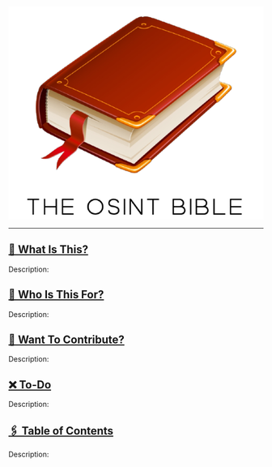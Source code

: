 ![img!](https://github.com/reposited/the-OSINT-bible/blob/bc48b69bf87676a5bb42e2bf1843a8a956d9b6bd/static%3Aimg/osintbible.png)
<hr>
<h2><u>📖 What Is This?</u></h2>
Description: <p></p>

<h2><u>🚻 Who Is This For?</u></h2>
Description: <p></p>

<h2><u>📂 Want To Contribute?</u></h2>
Description: <p></p>

<h2><u>❌ To-Do</u></h2>
Description: <p></p>

<h2><u>🖇️ Table of Contents</u></h2>
Description: <p></p>
